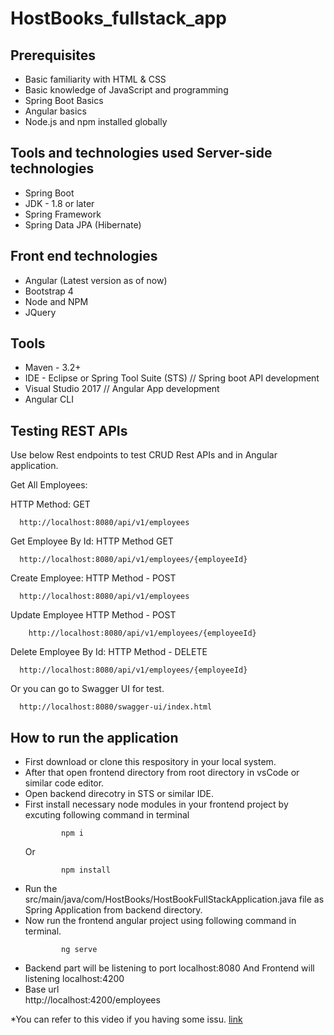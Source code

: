 # HostBooks_fullstack_app

<h2>Prerequisites</h2>
<ul>
  <li> Basic familiarity with HTML & CSS </li>

  
  <li> Basic knowledge of JavaScript and programming </li>

    
  <li> Spring Boot Basics </li> 

    
  <li> Angular basics </li>

    
  <li> Node.js and npm installed globally </li>
  
</ul>

    

<h2>Tools and technologies used
Server-side technologies</h2>

<ul>
    <li> Spring Boot </li>
    <li> JDK - 1.8 or later </li>
    <li> Spring Framework </li>
    <li> Spring Data JPA (Hibernate) </li>
</ul>

<h2>Front end technologies</h2>

<ul>
    <li> Angular (Latest version as of now) </li>
    <li> Bootstrap 4 </li>
    <li> Node and NPM </li>
    <li> JQuery</li>
</ul>

<h2>Tools</h2>

<ul>
    <li> Maven - 3.2+ </li>
    <li> IDE - Eclipse or Spring Tool Suite (STS)          // Spring boot API development </li>
    <li> Visual Studio 2017                               // Angular App development </li>
    <li> Angular CLI </li>
</ul>


<h2>Testing REST APIs</h2>


Use below Rest endpoints to test CRUD Rest APIs and in Angular application.



Get All Employees:


HTTP Method: GET

      http://localhost:8080/api/v1/employees

Get Employee By Id:
HTTP Method GET

      http://localhost:8080/api/v1/employees/{employeeId}

Create Employee:
HTTP Method - POST

      http://localhost:8080/api/v1/employees

Update Employee
HTTP Method - POST

        http://localhost:8080/api/v1/employees/{employeeId}

Delete Employee By Id:
HTTP Method - DELETE

      http://localhost:8080/api/v1/employees/{employeeId}


Or you can go to Swagger UI for test.

      http://localhost:8080/swagger-ui/index.html


<h2>How to run the application</h2>

<ul>
  <li> First download or clone this respository in your local system. </li>
  <li> After that open frontend directory from root directory in vsCode or similar code editor. </li>
  <li> Open backend direcotry in STS or similar IDE.</li>
  <li> First install necessary node modules in your frontend project by excuting following command in terminal</li>
  
            npm i

            
Or

    
            npm install


  <li> Run the src/main/java/com/HostBooks/HostBookFullStackApplication.java file as Spring Application from backend directory.</li>
  <li> Now run the frontend angular project using following command in terminal. </li>

            ng serve
  <li> Backend part will be listening to port localhost:8080 And Frontend will listening localhost:4200</li>
  <li> Base url</li>
                http://localhost:4200/employees
</ul>

*You can refer to this video if you having some issu. [link](https://drive.google.com/file/d/19LdK-zQT1vsGBLQ0kLrX4PimRQ2y-Jc2/view?usp=drive_link)
